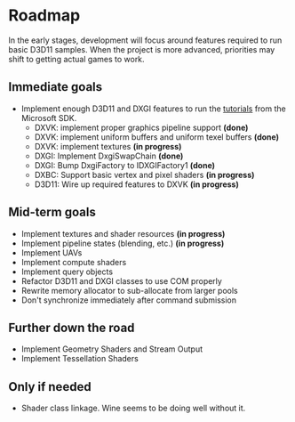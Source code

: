 # Roadmap
In the early stages, development will focus around features required to run basic D3D11 samples. When the project is more advanced, priorities may shift to getting actual games to work.

## Immediate goals
- Implement enough D3D11 and DXGI features to run the [tutorials](https://github.com/walbourn/directx-sdk-samples/tree/master/Direct3D11Tutorials) from the Microsoft SDK.
  - DXVK: implement proper graphics pipeline support **(done)**
  - DXVK: implement uniform buffers and uniform texel buffers **(done)**
  - DXVK: implement textures **(in progress)**
  - DXGI: Implement DxgiSwapChain **(done)**
  - DXGI: Bump DxgiFactory to IDXGIFactory1 **(done)**
  - DXBC: Support basic vertex and pixel shaders **(in progress)**
  - D3D11: Wire up required features to DXVK **(in progress)**

## Mid-term goals
- Implement textures and shader resources **(in progress)**
- Implement pipeline states (blending, etc.) **(in progress)**
- Implement UAVs
- Implement compute shaders
- Implement query objects
- Refactor D3D11 and DXGI classes to use COM properly
- Rewrite memory allocator to sub-allocate from larger pools
- Don't synchronize immediately after command submission

## Further down the road
- Implement Geometry Shaders and Stream Output
- Implement Tessellation Shaders

## Only if needed
- Shader class linkage. Wine seems to be doing well without it.